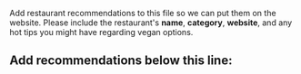 Add restaurant recommendations to this file so we can put them on the website. Please include the restaurant's **name**, **category**, **website**, and any hot tips you might have regarding vegan options.

## Add recommendations below this line:
